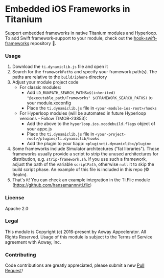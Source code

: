 # Embedded iOS Frameworks in Titanium
Support embedded frameworks in native Titanium modules and Hyperloop. 
To add Swift framework-support to your module, check out the [hook-swift-frameworks](https://github.com/appcelerator-modules/hook-swift-frameworks) repository 🙌.

### Usage
1. Download the `ti.dynamiclib.js` file and open it
2. Search for the `frameworkPaths` and specify your framework path(s). The paths are relative to the `build/iphone` directory
3. Adjust your module project code
    - For classic modules:
        * Add `LD_RUNPATH_SEARCH_PATHS=$(inherited) "@executable_path/Frameworks" $(FRAMEWORK_SEARCH_PATHS)` to your module.xcconfig
        * Place the `ti.dynamiclib.js` file in `<your-module-ios-root>/hooks`
    - For Hyperloop modules (will be automated in future Hyperloop versions - Follow TIMOB-23853):
        * Add the above to the `hyperloop.ios.xcodebuild.flags` object of your appc.js
        * Place the `ti.dynamiclib.js` file in `<your-project-root>/plugins/ti.dynamiclib/hooks`
        * Add the plugin to your tiapp: `<plugin>ti.dynamiclib</plugin>`
4. Some frameworks include Simulator architectures ("fat libraries"). Those frameworks usually provide a script to strip the unused architectures for distribution, e.g. `strip-framework.sh`. If you use such a framework, adjust the path of the variable `scriptPath`, otherwise `null` it to skip the build script phase. An example of this file is included in this repo (© Realm).
5. That's it! You can check an example integration in the Ti.Flic module (https://github.com/hansemannn/ti.flic)

### License
Apache 2.0

### Legal
This module is Copyright (c) 2016-present by Axway Appcelerator. All Rights Reserved. Usage of this module is subject 
to the Terms of Service agreement with Axway, Inc. 

### Contributing
Code contributions are greatly appreciated, please submit a new [Pull Request](https://github.com/appcelerator-modules/hook-embedded-frameworks/pull/new/master)!
